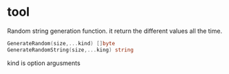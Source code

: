 # tool
Random string generation function.
it return the different values all the time.
```go
GenerateRandom(size,...kind) []byte
GenerateRandomString(size,...king) string
```
kind is option argusments
